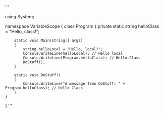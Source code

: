 ''' 

using System;

namespace VariableScope
{
    class Program
    {
        private static string helloClass = "Hello, class!";

        static void Main(string[] args)
        {
            string helloLocal = "Hello, local!";
            Console.WriteLine(helloLocal); // Hello local
            Console.WriteLine(Program.helloClass); // Hello Class
            DoStuff();
        }

        static void DoStuff()
        {
            Console.WriteLine("A message from DoStuff: " + Program.helloClass); // Hello Class
        }
    }
}
'''
